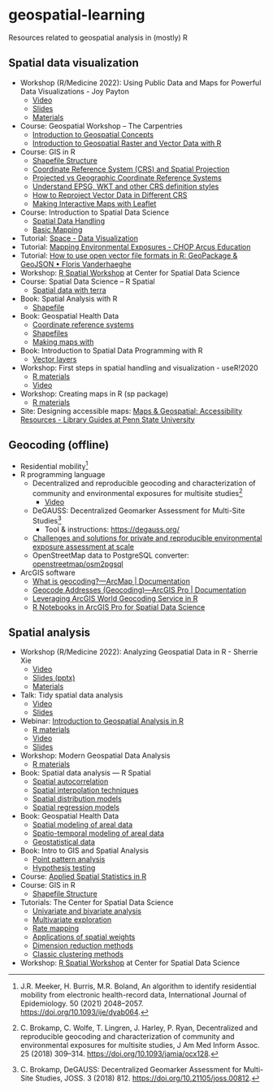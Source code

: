 # geospatial-learning
Resources related to geospatial analysis in (mostly) R

## Spatial data visualization

- Workshop (R/Medicine 2022): Using Public Data and Maps for Powerful Data Visualizations - Joy Payton
  - [Video](https://www.youtube.com/watch?v=iU1h5b3qp_Y)
  - [Slides](https://rpubs.com/pm0kjp/r_medicine_2022)
  - [Materials](https://github.com/pm0kjp/r-medicine-2022)
- Course: Geospatial Workshop – The Carpentries
  - [Introduction to Geospatial Concepts](https://datacarpentry.org/organization-geospatial/)
  - [Introduction to Geospatial Raster and Vector Data with R](https://datacarpentry.org/r-raster-vector-geospatial/)
- Course: GIS in R
  - [Shapefile Structure](https://www.earthdatascience.org/courses/earth-analytics/spatial-data-r/shapefile-structure/)
  - [Coordinate Reference System (CRS) and Spatial Projection](https://www.earthdatascience.org/courses/earth-analytics/spatial-data-r/intro-to-coordinate-reference-systems/)
  - [Projected vs Geographic Coordinate Reference Systems](https://www.earthdatascience.org/courses/earth-analytics/spatial-data-r/geographic-vs-projected-coordinate-reference-systems-UTM/)
  - [Understand EPSG, WKT and other CRS definition styles](https://www.earthdatascience.org/courses/earth-analytics/spatial-data-r/understand-epsg-wkt-and-other-crs-definition-file-types/)
  - [How to Reproject Vector Data in Different CRS](https://www.earthdatascience.org/courses/earth-analytics/spatial-data-r/reproject-vector-data/)
  - [Making Interactive Maps with Leaflet](https://www.earthdatascience.org/courses/earth-analytics/spatial-data-r/make-interactive-maps-with-leaflet-r/)
- Course: Introduction to Spatial Data Science
  - [Spatial Data Handling](https://spatialanalysis.github.io/lab_tutorials/1_R_Spatial_Data_Handling.html)
  - [Basic Mapping](https://spatialanalysis.github.io/lab_tutorials/4_R_Mapping.html)
- Tutorial: [Space - Data Visualization](https://datavizm20.classes.andrewheiss.com/example/12-example/)
- Tutorial: [Mapping Environmental Exposures - CHOP Arcus Education](https://education.arcus.chop.edu/mapping-environmental-exposures/)
- Tutorial: [How to use open vector file formats in R: GeoPackage & GeoJSON • Floris Vanderhaeghe](https://inbo.github.io/tutorials/tutorials/spatial_standards_vector/)
- Workshop: [R Spatial Workshop](https://spatialanalysis.github.io/workshop-notes/) at Center for Spatial Data Science
- Course: Spatial Data Science – R Spatial
  - [Spatial data with terra](https://www.rspatial.org/terra/spatial/index.html)
- Book: Spatial Analysis with R
  - [Shapefile](https://chiajung-yeh.github.io/Spatial-Analysis/basic-knowledge-on-gis.html#shapefile)
- Book: Geospatial Health Data
  - [Coordinate reference systems](https://www.paulamoraga.com/book-geospatial/sec-intro.html)
  - [Shapefiles](https://www.paulamoraga.com/book-geospatial/sec-spatialdataandCRS.html#shapefiles)
  - [Making maps with ](https://www.paulamoraga.com/book-geospatial/sec-spatialdataandCRS.html#making-maps-with-r)
- Book: Introduction to Spatial Data Programming with R
  - [Vector layers](https://geobgu.xyz/r/vector-layers.html)
- Workshop: First steps in spatial handling and visualization - useR!2020
  - [R materials](https://github.com/Robinlovelace/Creating-maps-in-R)
  - [Video](https://www.youtube.com/watch?v=1Hp8MO82t4g)
- Workshop: Creating maps in R (sp package)
  - [R materials](https://github.com/Robinlovelace/Creating-maps-in-R)
- Site: Designing accessible maps: [Maps & Geospatial: Accessibility Resources - Library Guides at Penn State University](https://guides.libraries.psu.edu/c.php?g=1246608&p=9122546)

## Geocoding (offline)
- Residential mobility[^1]
- R programming language
  - Decentralized and reproducible geocoding and characterization of community and environmental exposures for multisite studies[^2]
    - [Video](https://www.cctst.org/news/2019/04/decentralized-and-reproducible-geocoding_11.html)
  - DeGAUSS: Decentralized Geomarker Assessment for Multi-Site Studies[^3]
    - Tool & instructions: https://degauss.org/ 
  - [Challenges and solutions for private and reproducible environmental exposure assessment at scale](https://www.niehs.nih.gov/news/events/pastmtg/2022/elsi/challenges_and_solutions_for_private_and_reproducible_environmental_exposure_assessment_at_scale_508.pdf)
  - OpenStreetMap data to PostgreSQL converter: [openstreetmap/osm2pgsql](https://github.com/openstreetmap/osm2pgsql) 
- ArcGIS software
  - [What is geocoding?—ArcMap | Documentation](https://desktop.arcgis.com/en/arcmap/latest/manage-data/geocoding/what-is-geocoding.htm)
  - [Geocode Addresses (Geocoding)—ArcGIS Pro | Documentation](https://pro.arcgis.com/en/pro-app/latest/tool-reference/geocoding/geocode-addresses.htm)
  - [Leveraging ArcGIS World Geocoding Service in R](https://www.esri.com/arcgis-blog/products/arcgis-pro/analytics/leveraging-arcgis-world-geocoding-service-in-r/)
  - [R Notebooks in ArcGIS Pro for Spatial Data Science](https://www.esri.com/arcgis-blog/products/arcgis-pro/analytics/r-notebooks-in-arcgis-pro-for-spatial-data-science/)

## Spatial analysis
- Workshop (R/Medicine 2022): Analyzing Geospatial Data in R - Sherrie Xie
  - [Video](https://www.youtube.com/watch?v=DD7bXonh-_E)
  - [Slides (pptx)](https://github.com/sherriexie/SpatialAnalysisinR/raw/main/Analyzing%20geospatial%20data%20in%20R.pptx)
  - [Materials](https://github.com/sherriexie/SpatialAnalysisinR)
- Talk: Tidy spatial data analysis
  - [Video](https://www.rstudio.com/resources/rstudioconf-2018/tidy-spatial-data-analysis/)
  - [Slides](https://github.com/edzer/rstudio_conf)
- Webinar: [Introduction to Geospatial Analysis in R](https://daac.ornl.gov/resources/tutorials/r-geospatial-webinar/)
  - [R materials](https://github.com/ornldaac/r-geospatial-webinar)
  - [Video](https://www.youtube.com/watch?v=Ul5Ly0266fU)
  - [Slides](https://daac.ornl.gov/resources/tutorials/r-geospatial-webinar/Earthdata_R_Geospatial_webinar_Mar2019_v20190312.pdf)
- Workshop: Modern Geospatial Data Analysis
  - [R materials](https://github.com/rstudio-conf-2020/geospatial)
- Book: Spatial data analysis — R Spatial
  - [Spatial autocorrelation](https://www.rspatial.org/terra/analysis/3-spauto.html)
  - [Spatial interpolation techniques](https://www.rspatial.org/terra/analysis/4-interpolation.html)
  - [Spatial distribution models](https://www.rspatial.org/terra/analysis/5-global_regression.html)
  - [Spatial regression models](https://www.rspatial.org/terra/analysis/7-spregression.html)
- Book: Geospatial Health Data
  - [Spatial modeling of areal data](https://www.paulamoraga.com/book-geospatial/sec-arealdataexamplespatial.html)
  - [Spatio-temporal modeling of areal data](https://www.paulamoraga.com/book-geospatial/sec-arealdataexamplest.html)
  - [Geostatistical data](https://www.paulamoraga.com/book-geospatial/sec-geostatisticaldatatheory.html)
- Book: Intro to GIS and Spatial Analysis
  - [Point pattern analysis](https://mgimond.github.io/Spatial/chp11_0.html)
  - [Hypothesis testing](https://mgimond.github.io/Spatial/hypothesis-testing.html)
- Course: [Applied Spatial Statistics in R](https://scholar.harvard.edu/zhukov/classes/applied-spatial-statistics-r)
- Course: GIS in R
  - [Shapefile Structure](https://www.earthdatascience.org/courses/earth-analytics/spatial-data-r/shapefile-structure/)
- Tutorials: The Center for Spatial Data Science
  - [Univariate and bivariate analysis](https://spatialanalysis.github.io/lab_tutorials/2_R_EDA_1.html)
  - [Multivariate exploration](https://spatialanalysis.github.io/lab_tutorials/3_R_EDA_2.html)
  - [Rate mapping](https://spatialanalysis.github.io/lab_tutorials/Rate_mapping.html)
  - [Applications of spatial weights](https://spatialanalysis.github.io/lab_tutorials/Applications_of_Spatial_Weights.html)
  - [Dimension reduction methods](https://geodacenter.github.io/tutorials/pca_mds/pca_mds.html)
  - [Classic clustering methods](https://geodacenter.github.io/tutorials/classic_cluster/classic_cluster.html)
- Workshop: [R Spatial Workshop](https://spatialanalysis.github.io/workshop-notes/) at Center for Spatial Data Science


[^1]: J.R. Meeker, H. Burris, M.R. Boland, An algorithm to identify residential mobility from electronic health-record data, International Journal of Epidemiology. 50 (2021) 2048–2057. https://doi.org/10.1093/ije/dyab064.

[^2]: C. Brokamp, C. Wolfe, T. Lingren, J. Harley, P. Ryan, Decentralized and reproducible geocoding and characterization of community and environmental exposures for multisite studies, J Am Med Inform Assoc. 25 (2018) 309–314. https://doi.org/10.1093/jamia/ocx128.

[^3]: C. Brokamp, DeGAUSS: Decentralized Geomarker Assessment for Multi-Site Studies, JOSS. 3 (2018) 812. https://doi.org/10.21105/joss.00812.
